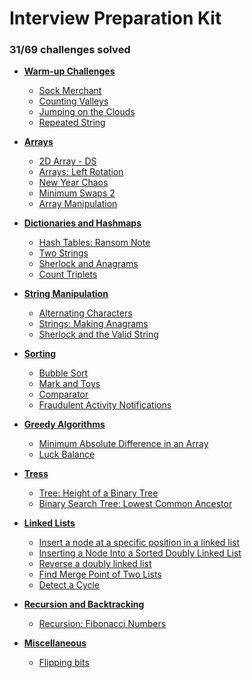 # Interview Preparation Kit

### **31/69** challenges solved

- **[Warm-up Challenges](warmup)**
  - [Sock Merchant](warmup/sock-merchant)
  - [Counting Valleys](warmup/counting-valleys)
  - [Jumping on the Clouds](warmup/jumping-on-the-clouds)
  - [Repeated String](warmup/repeated-string)

- **[Arrays](arrays)**
  - [2D Array - DS](arrays/2d-array)
  - [Arrays: Left Rotation](arrays/left-rotation)
  - [New Year Chaos](arrays/new-year-chaos)
  - [Minimum Swaps 2](arrays/minimum-swaps-2)
  - [Array Manipulation](arrays/array-manipulation)

- **[Dictionaries and Hashmaps](dictionaries-hashmaps)**
  - [Hash Tables: Ransom Note](dictionaries-hashmaps/ransom-note)
  - [Two Strings](dictionaries-hashmaps/two-strings)
  - [Sherlock and Anagrams](dictionaries-hashmaps/sherlock-and-anagrams)
  - [Count Triplets](dictionaries-hashmaps/count-triplets)

- **[String Manipulation](string-manipulation)**
  - [Alternating Characters](string-manipulation/alternating-characters)
  - [Strings: Making Anagrams](string-manipulation/making-anagrams)
  - [Sherlock and the Valid String](string-manipulation/sherlock-and-valid-string)

- **[Sorting](sorting)**
  - [Bubble Sort](sorting/bubble-sort)
  - [Mark and Toys](sorting/mark-and-toys)
  - [Comparator](sorting/comparator)
  - [Fraudulent Activity Notifications](sorting/fraudulent-activity-notifications)

- **[Greedy Algorithms](greedy-algorithms)**
  - [Minimum Absolute Difference in an Array](greedy-algorithms/minimum-absolute-difference-in-an-array)
  - [Luck Balance](greedy-algorithms/luck-balance)

- **[Tress](trees)**
  - [Tree: Height of a Binary Tree](trees/tree-height-of-a-binary-tree)
  - [Binary Search Tree: Lowest Common Ancestor](trees/binary-search-tree-lowest-common-ancestor)

- **[Linked Lists](linked-lists)**
  - [Insert a node at a specific position in a linked list](linked-lists/insert-a-node-at-a-specific-position-in-a-linked-list)
  - [Inserting a Node Into a Sorted Doubly Linked List](linked-lists/insert-a-node-into-a-sorted-doubly-linked-list)
  - [Reverse a doubly linked list](linked-lists/reverse-a-doubly-linked-list)
  - [Find Merge Point of Two Lists](linked-lists/find-the-merge-point-of-two-joined-linked-lists)
  - [Detect a Cycle](linked-lists/linked-list-cycle)

- **[Recursion and Backtracking](recursion-backtracking)**
  - [Recursion: Fibonacci Numbers](recursion-backtracking/fibonacci-numbers)

- **[Miscellaneous](miscellaneous)**
  - [Flipping bits](miscellaneous/flipping-bits)
